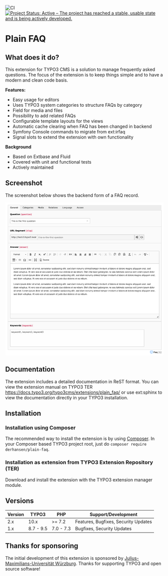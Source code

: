 ![CI](https://github.com/derhansen/plain_faq/workflows/CI/badge.svg)
[![Project Status: Active – The project has reached a stable, usable state and is being actively developed.](https://www.repostatus.org/badges/latest/active.svg)](https://www.repostatus.org/#active)

# Plain FAQ 

## What does it do?

This extension for TYPO3 CMS is a solution to manage frequently asked questions. The focus of the extension is to
keep things simple and to have a modern and clean code basis.

**Features:**

* Easy usage for editors
* Uses TYPO3 system categories to structure FAQs by category
* Field for media and files
* Possibility to add related FAQs
* Configurable template layouts for the views
* Automatic cache clearing when FAQ has been changed in backend
* Symfony Console commands to migrate from ext:irfaq
* Signal slots to extend the extension with own functionality

**Background**

* Based on Extbase and Fluid
* Covered with unit and functional tests
* Actively maintained

## Screenshot

The screenshot below shows the backend form of a FAQ record.

![Screenshot of backend form](Documentation/Images/faq-screenshot.png "FAQ record")

## Documentation

The extension includes a detailed documentation in ReST format. You can view the extension manual on TYPO3 TER https://docs.typo3.org/typo3cms/extensions/plain_faq/ or use
ext:sphinx to view the documentation directly in your TYPO3 installation.

## Installation

### Installation using Composer

The recommended way to install the extension is by using [Composer](https://getcomposer.org/). In your Composer based TYPO3 project root, just do `composer require derhansen/plain-faq`. 

### Installation as extension from TYPO3 Extension Repository (TER)

Download and install the extension with the TYPO3 extension manager module.

## Versions

| Version             | TYPO3      | PHP       | Support/Development                     |
| ------------------- | ---------- | ----------|---------------------------------------- |
| 2.x                 | 10.x       | >= 7.2    | Features, Bugfixes, Security Updates    |
| 1.x                 | 8.7 - 9.5  | 7.0 - 7.3 | Bugfixes, Security Updates              |

## Thanks for sponsoring

The initial development of this extension is sponsored by [Julius-Maximilians-Universität Würzburg](https://www.uni-wuerzburg.de).
Thanks for supporting TYPO3 and open source software!

